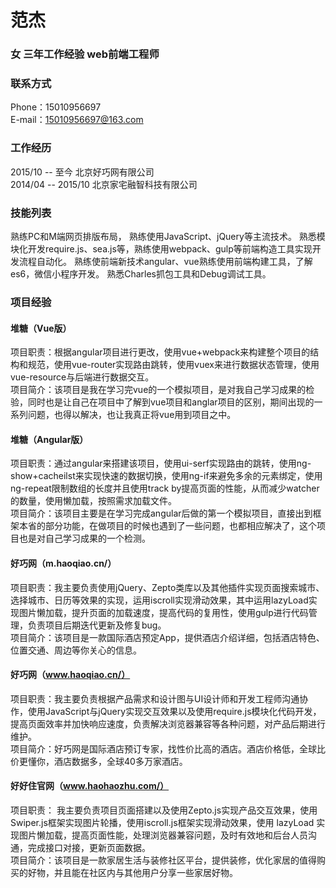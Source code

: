 # 范杰
### 女 三年工作经验 web前端工程师
### 联系方式
Phone：15010956697	      
E-mail：15010956697@163.com
### 工作经历
2015/10 -- 至今	北京好巧网有限公司<br>2014/04 -- 2015/10	北京家宅融智科技有限公司
### 技能列表
熟练PC和M端网页排版布局， 熟练使用JavaScript、jQuery等主流技术。
熟悉模块化开发require.js、sea.js等，熟练使用webpack、gulp等前端构造工具实现开发流程自动化。
熟练使前端新技术angular、vue熟练使用前端构建工具，了解es6，微信小程序开发。
熟悉Charles抓包工具和Debug调试工具。
### 项目经验
#### 堆糖（Vue版）
项目职责：根据angular项目进行更改，使用vue+webpack来构建整个项目的结构和规范，使用vue-router实现路由跳转，使用vuex来进行数据状态管理，使用vue-resource与后端进行数据交互。
<br>项目简介：该项目是我在学习完vue的一个模拟项目，是对我自己学习成果的检验，同时也是让自己在项目中了解到vue项目和anglar项目的区别，期间出现的一系列问题，也得以解决，也让我真正将vue用到项目之中。
#### 堆糖（Angular版）
项目职责：通过angular来搭建该项目，使用ui-serf实现路由的跳转，使用ng-show+cacheilst来实现快速的数据切换，使用ng-if来避免多余的元素绑定，使用ng-repeat限制数组的长度并且使用track by提高页面的性能，从而减少watcher的数量，使用懒加载，按照需求加载文件。
<br>项目简介：该项目主要是在学习完成angular后做的第一个模拟项目，直接出到框架本省的部分功能，在做项目的时候也遇到了一些问题，也都相应解决了，这个项目也是对自己学习成果的一个检测。
#### 好巧网（m.haoqiao.cn/）
项目职责：我主要负责使用jQuery、Zepto类库以及其他插件实现页面搜索城市、选择城市、日历等效果的实现，运用iscroll实现滑动效果，其中运用lazyLoad实现图片懒加载，提升页面的加载速度，提高代码的复用性，使用gulp进行代码管理，负责项目后期迭代更新及修复bug。
<br>项目简介：该项目是一款国际酒店预定App，提供酒店介绍详细，包括酒店特色、位置交通、周边等你关心的信息。
#### 好巧网（www.haoqiao.cn/）
项目职责：我主要负责根据产品需求和设计图与UI设计师和开发工程师沟通协作，使用JavaScript与jQuery实现交互效果以及使用require.js模块化代码开发，提高页面效率并加快响应速度，负责解决浏览器兼容等各种问题，对产品后期进行维护。
<br>项目简介：好巧网是国际酒店预订专家，找性价比高的酒店。酒店价格低，全球比价更懂你，酒店数据多，全球40多万家酒店。

#### 好好住官网（www.haohaozhu.com/）

项目职责： 我主要负责项目页面搭建以及使用Zepto.js实现产品交互效果，使用Swiper.js框架实现图片轮播，使用iscroll.js框架实现滑动效果，使用 lazyLoad 实现图片懒加载，提高页面性能，处理浏览器兼容问题，及时有效地和后台人员沟通，完成接口对接，更新页面数据。
<br>项目简介：该项目是一款家居生活与装修社区平台，提供装修，优化家居的值得购买的好物，并且能在社区内与其他用户分享一些家居好物。



